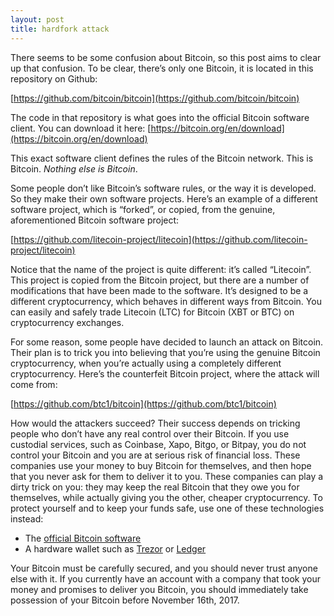 ```yaml
---
layout: post
title: hardfork attack
---
```





There seems to be some confusion about Bitcoin, so this post aims to clear up that confusion. To be clear, there’s only one Bitcoin, it is located in this repository on Github:

[https://github.com/bitcoin/bitcoin](https://github.com/bitcoin/bitcoin)

The code in that repository is what goes into the official Bitcoin software client. You can download it here: [https://bitcoin.org/en/download](https://bitcoin.org/en/download)

This exact software client defines the rules of the Bitcoin network. This is Bitcoin. *Nothing else is Bitcoin*.  

Some people don’t like Bitcoin’s software rules, or the way it is developed. So they make their own software projects. Here’s an example of a different software project, which is “forked”, or copied, from the genuine, aforementioned Bitcoin software project:

[https://github.com/litecoin-project/litecoin](https://github.com/litecoin-project/litecoin)

Notice that the name of the project is quite different: it’s called “Litecoin”. This project is copied from the Bitcoin project, but there are a number of modifications that have been made to the software. It’s designed to be a different cryptocurrency, which behaves in different ways from Bitcoin. You can easily and safely trade Litecoin (LTC) for Bitcoin (XBT or BTC) on cryptocurrency exchanges.

For some reason, some people have decided to launch an attack on Bitcoin. Their plan is to trick you into believing that you’re using the genuine Bitcoin cryptocurrency, when you’re actually using a completely different cryptocurrency. Here’s the counterfeit Bitcoin project, where the attack will come from:

[https://github.com/btc1/bitcoin](https://github.com/btc1/bitcoin)

How would the attackers succeed? Their success depends on tricking people who don’t have any real control over their Bitcoin. If you use custodial services, such as Coinbase, Xapo, Bitgo, or Bitpay, you do not control your Bitcoin and you are at serious risk of financial loss. These companies use your money to buy Bitcoin for themselves, and then hope that you never ask for them to deliver it to you. These companies can play a dirty trick on you: they may keep the real Bitcoin that they owe you for themselves, while actually giving you the other, cheaper cryptocurrency. To protect yourself and to keep your funds safe, use one of these technologies instead:


- The [official Bitcoin software](https://github.com/bitcoin/bitcoin)
- A hardware wallet such as [Trezor](https://trezor.io/) or [Ledger](https://www.ledgerwallet.com/)


Your Bitcoin must be carefully secured, and you should never trust anyone else with it. If you currently have an account with a company that took your money and promises to deliver you Bitcoin, you should immediately take possession of your Bitcoin before November 16th, 2017.
